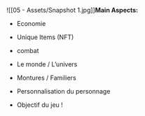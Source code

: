 ![[05 - Assets/Snapshot 1.jpg]]**Main Aspects:**

- Economie
    
- Unique Items (NFT)
    
- combat
    
- Le monde / L’univers
    
- Montures / Familiers
    
- Personnalisation du personnage
    
- Objectif du jeu !